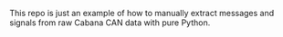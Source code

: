 This repo is just an example of how to manually extract messages and signals from raw Cabana CAN data with pure Python.
